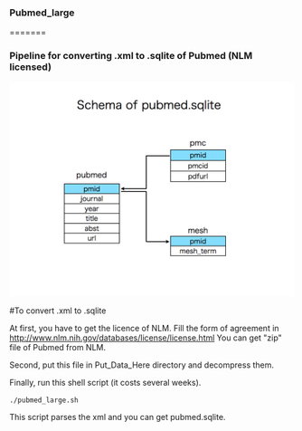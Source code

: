 ### Pubmed_large
=======

### Pipeline for converting .xml to .sqlite of Pubmed (NLM licensed)

![my image](fig2.002.jpg)

#To convert .xml to .sqlite

At first, you have to get the licence of NLM. Fill the form of agreement in http://www.nlm.nih.gov/databases/license/license.html You can get "zip" file of Pubmed from NLM.

Second, put this file in Put_Data_Here directory and decompress them.

Finally, run this shell script (it costs several weeks). 

    ./pubmed_large.sh

This script parses the xml and you can get pubmed.sqlite.